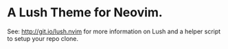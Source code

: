 # A Lush Theme for Neovim.

See: http://git.io/lush.nvim for more information on Lush and a helper script to
setup your repo clone.
